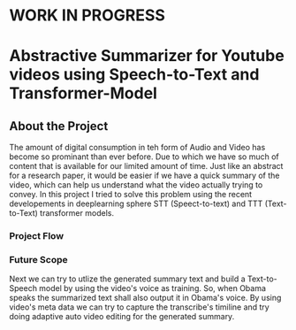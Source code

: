 # WORK IN PROGRESS



# Abstractive Summarizer for Youtube videos using Speech-to-Text and Transformer-Model

## About the Project
The amount of digital consumption in teh form of Audio and Video has become so prominant than ever before. Due to which we have so much of content that is available for our limited amount of time. Just like an abstract for a research paper, it would be easier if we have a quick summary of the video, which can help us understand what the video actually trying to convey. In this project I tried to solve this problem using the recent developements in deeplearning sphere STT (Speect-to-text) and TTT (Text-to-Text) transformer models.

### Project Flow

### Future Scope
Next we can try to utlize the generated summary text and build a Text-to-Speech model by using the video's voice as training. So, when Obama speaks the summarized text shall also output it in Obama's voice. By using video's meta data we can try to capture the transcribe's timiline and try doing adaptive auto video editing for the generated summary. 
